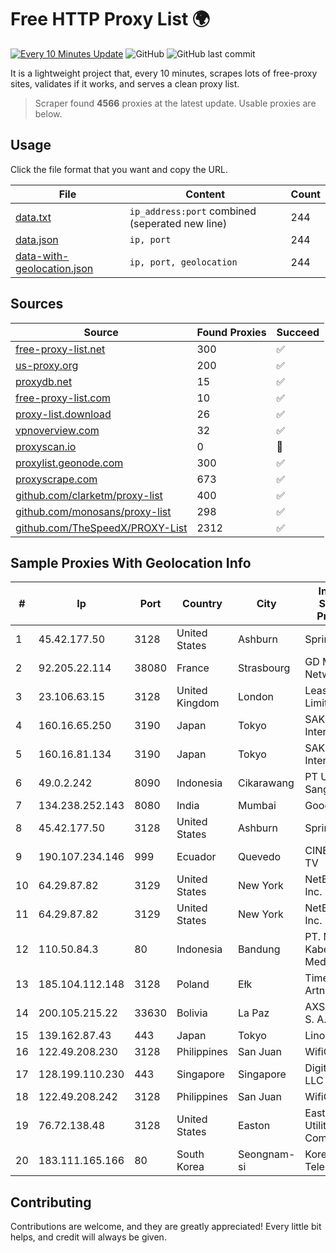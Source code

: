 
# Free HTTP Proxy List 🌍

[![Every 10 Minutes Update](https://github.com/mertguvencli/http-proxy-list/actions/workflows/main.yml/badge.svg?branch=main)](https://github.com/mertguvencli/http-proxy-list/actions/workflows/main.yml)
![GitHub](https://img.shields.io/github/license/mertguvencli/http-proxy-list)
![GitHub last commit](https://img.shields.io/github/last-commit/mertguvencli/http-proxy-list)

It is a lightweight project that, every 10 minutes, scrapes lots of free-proxy sites, validates if it works, and serves a clean proxy list.


> Scraper found **4566** proxies at the latest update. Usable proxies are below.

## Usage

Click the file format that you want and copy the URL.


|File|Content|Count|
|----|-------|-----|
|[data.txt](https://raw.githubusercontent.com/mertguvencli/http-proxy-list/main/proxy-list/data.txt)|`ip_address:port` combined (seperated new line)|244|
|[data.json](https://raw.githubusercontent.com/mertguvencli/http-proxy-list/main/proxy-list/data.json)|`ip, port`|244|
|[data-with-geolocation.json](https://raw.githubusercontent.com/mertguvencli/http-proxy-list/main/proxy-list/data-with-geolocation.json)|`ip, port, geolocation`|244|

## Sources

|Source|Found Proxies|Succeed|
|------|-------------|-------|
|[free-proxy-list.net](https://free-proxy-list.net)|300|✅|
|[us-proxy.org](https://www.us-proxy.org)|200|✅|
|[proxydb.net](http://proxydb.net)|15|✅|
|[free-proxy-list.com](https://free-proxy-list.com/?page=&port=&type%5B%5D=http&type%5B%5D=https&up_time=0&search=Search)|10|✅|
|[proxy-list.download](https://www.proxy-list.download/HTTP)|26|✅|
|[vpnoverview.com](https://vpnoverview.com/privacy/anonymous-browsing/free-proxy-servers)|32|✅|
|[proxyscan.io](https://www.proxyscan.io)|0|🚫|
|[proxylist.geonode.com](https://proxylist.geonode.com/api/proxy-list?limit=300&page=1&sort_by=lastChecked&sort_type=desc&protocols=http,https)|300|✅|
|[proxyscrape.com](https://api.proxyscrape.com/v2/?request=displayproxies&protocol=http&timeout=10000&country=all&ssl=all&anonymity=all)|673|✅|
|[github.com/clarketm/proxy-list](https://raw.githubusercontent.com/clarketm/proxy-list/master/proxy-list-raw.txt)|400|✅|
|[github.com/monosans/proxy-list](https://raw.githubusercontent.com/monosans/proxy-list/main/proxies/http.txt)|298|✅|
|[github.com/TheSpeedX/PROXY-List](https://raw.githubusercontent.com/TheSpeedX/PROXY-List/master/http.txt)|2312|✅|


## Sample Proxies With Geolocation Info

|#|Ip|Port|Country|City|Internet Service Provider|
|-|--|----|-------|----|-------------------------|
|1|45.42.177.50|3128|United States|Ashburn|Sprint|
|2|92.205.22.114|38080|France|Strasbourg|GD MASS Network|
|3|23.106.63.15|3128|United Kingdom|London|Leaseweb UK Limited|
|4|160.16.65.250|3190|Japan|Tokyo|SAKURA Internet Inc.|
|5|160.16.81.134|3190|Japan|Tokyo|SAKURA Internet Inc.|
|6|49.0.2.242|8090|Indonesia|Cikarawang|PT Usaha Adi Sanggoro|
|7|134.238.252.143|8080|India|Mumbai|Google LLC|
|8|45.42.177.50|3128|United States|Ashburn|Sprint|
|9|190.107.234.146|999|Ecuador|Quevedo|CINECABLE TV|
|10|64.29.87.82|3129|United States|New York|NetEnterprise Inc.|
|11|64.29.87.82|3129|United States|New York|NetEnterprise Inc.|
|12|110.50.84.3|80|Indonesia|Bandung|PT. MNC Kabel Mediacom|
|13|185.104.112.148|3128|Poland|Ełk|Timeweb-Artnet|
|14|200.105.215.22|33630|Bolivia|La Paz|AXS Bolivia S. A.|
|15|139.162.87.43|443|Japan|Tokyo|Linode, LLC|
|16|122.49.208.230|3128|Philippines|San Juan|WifiCity, Inc|
|17|128.199.110.230|443|Singapore|Singapore|DigitalOcean, LLC|
|18|122.49.208.242|3128|Philippines|San Juan|WifiCity, Inc|
|19|76.72.138.48|3128|United States|Easton|Easton Utilities Commission|
|20|183.111.165.166|80|South Korea|Seongnam-si|Korea Telecom|



## Contributing

Contributions are welcome, and they are greatly appreciated! Every
little bit helps, and credit will always be given.

